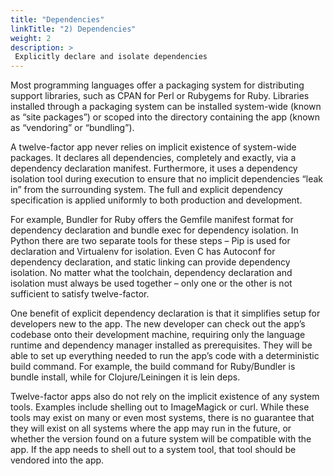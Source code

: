 ```yaml
---
title: "Dependencies"
linkTitle: "2) Dependencies"
weight: 2
description: >
 Explicitly declare and isolate dependencies
---
```


Most programming languages offer a packaging system for distributing support libraries, such as CPAN for Perl or Rubygems for Ruby. Libraries installed through a packaging system can be installed system-wide (known as “site packages”) or scoped into the directory containing the app (known as “vendoring” or “bundling”).

A twelve-factor app never relies on implicit existence of system-wide packages. It declares all dependencies, completely and exactly, via a dependency declaration manifest. Furthermore, it uses a dependency isolation tool during execution to ensure that no implicit dependencies “leak in” from the surrounding system. The full and explicit dependency specification is applied uniformly to both production and development.

For example, Bundler for Ruby offers the Gemfile manifest format for dependency declaration and bundle exec for dependency isolation. In Python there are two separate tools for these steps – Pip is used for declaration and Virtualenv for isolation. Even C has Autoconf for dependency declaration, and static linking can provide dependency isolation. No matter what the toolchain, dependency declaration and isolation must always be used together – only one or the other is not sufficient to satisfy twelve-factor.

One benefit of explicit dependency declaration is that it simplifies setup for developers new to the app. The new developer can check out the app’s codebase onto their development machine, requiring only the language runtime and dependency manager installed as prerequisites. They will be able to set up everything needed to run the app’s code with a deterministic build command. For example, the build command for Ruby/Bundler is bundle install, while for Clojure/Leiningen it is lein deps.

Twelve-factor apps also do not rely on the implicit existence of any system tools. Examples include shelling out to ImageMagick or curl. While these tools may exist on many or even most systems, there is no guarantee that they will exist on all systems where the app may run in the future, or whether the version found on a future system will be compatible with the app. If the app needs to shell out to a system tool, that tool should be vendored into the app.
